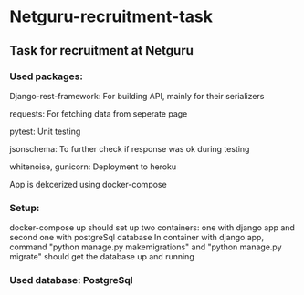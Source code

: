 # Netguru-recruitment-task
## Task for recruitment at Netguru


### Used packages:
Django-rest-framework: For building API, mainly for their serializers </br>

requests: For fetching data from seperate page</br>

pytest: Unit testing</br>

jsonschema: To further check if response was ok during testing</br>

whitenoise, gunicorn: Deployment to heroku</br>

App is dekcerized using docker-compose

### Setup:
docker-compose up should set up two containers: one with django app and second one with postgreSql database
In container with django app, command "python manage.py makemigrations" and "python manage.py migrate" should get the database up and running  

### Used database: PostgreSql

